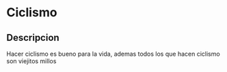 # Ciclismo

## Descripcion
Hacer ciclismo es bueno para la vida, ademas todos los que hacen ciclismo son viejitos millos
